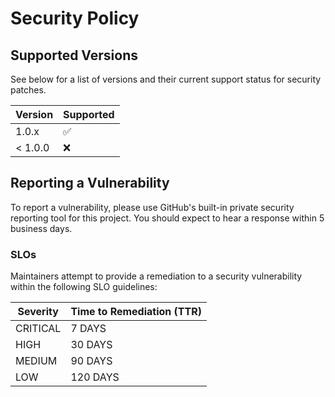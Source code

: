 # Security Policy

## Supported Versions

See below for a list of versions and their current support status for security patches.

| Version | Supported          |
| ------- | ------------------ |
|   1.0.x | :white_check_mark: |
| < 1.0.0 | :x:                |

## Reporting a Vulnerability

To report a vulnerability, please use GitHub's built-in private security reporting tool for this project. You should expect to hear a response within 5 business days.

### SLOs

Maintainers attempt to provide a remediation to a security vulnerability within the following SLO guidelines:

| Severity | Time to Remediation (TTR) |
| -------  | ------------------------- |
| CRITICAL | 7 DAYS                    |
| HIGH     | 30 DAYS                   |
| MEDIUM   | 90 DAYS                   |
| LOW      | 120 DAYS                  |
